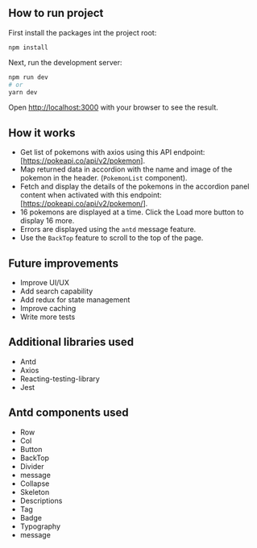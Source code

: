 ## How to run project

First install the packages int the project root:

```
npm install
```

Next, run the development server:

```bash
npm run dev
# or
yarn dev
```

Open [http://localhost:3000](http://localhost:3000) with your browser to see the result.

## How it works

- Get list of pokemons with axios using this API endpoint: [https://pokeapi.co/api/v2/pokemon].
- Map returned data in accordion with the name and image of the pokemon in the header. (`PokemonList` component).
- Fetch and display the details of the pokemons in the accordion panel content when activated with this endpoint: [https://pokeapi.co/api/v2/pokemon/<id>].
- 16 pokemons are displayed at a time. Click the Load more button to display 16 more.
- Errors are displayed using the `antd` message feature.
- Use the `BackTop` feature to scroll to the top of the page.

## Future improvements
- Improve UI/UX
- Add search capability
- Add redux for state management
- Improve caching
- Write more tests

## Additional libraries used
- Antd 
- Axios
- Reacting-testing-library
- Jest

## Antd components used

- Row
- Col
- Button
- BackTop
- Divider
- message
- Collapse
- Skeleton
- Descriptions
- Tag
- Badge
- Typography
- message
